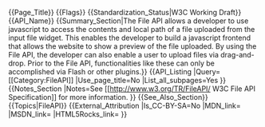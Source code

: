 {{Page_Title}}
{{Flags}}
{{Standardization_Status|W3C Working Draft}}
{{API_Name}}
{{Summary_Section|The File API allows a developer to use javascript to access the contents and local path of a file uploaded from the input file widget. This enables the developer to build a javascript frontend that allows the website to show a preview of the file uploaded. By using the File API, the developer can also enable a user to upload files via drag-and-drop. Prior to the File API, functionalities like these can only be accomplished via Flash or other plugins.}}
{{API_Listing
|Query=[[Category:FileAPI]]
|Use_page_title=No
|List_all_subpages=Yes
}}
{{Notes_Section
|Notes=See [[http://www.w3.org/TR/FileAPI/ W3C File API Specification]] for more information.
}}
{{See_Also_Section}}
{{Topics|FileAPI}}
{{External_Attribution
|Is_CC-BY-SA=No
|MDN_link=
|MSDN_link=
|HTML5Rocks_link=
}}